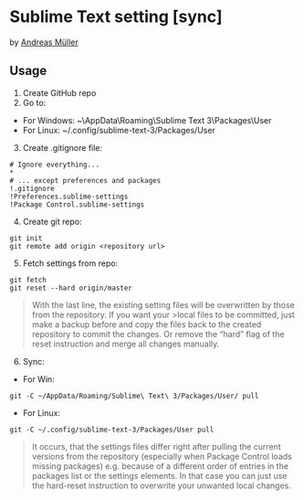 # Sublime Text setting [sync]

by [Andreas Müller](https://medium.com/@devmount/using-git-to-sync-sublime-text-settings-f70b8dc7a40d#.yvv8bpola)

## Usage

1. Create GitHub repo
2. Go to:
- For Windows: ~\AppData\Roaming\Sublime Text 3\Packages\User
- For Linux:   ~/.config/sublime-text-3/Packages/User
3. Create .gitignore file:
```
# Ignore everything...
*
# ... except preferences and packages
!.gitignore
!Preferences.sublime-settings
!Package Control.sublime-settings
```
4. Create git repo:
```
git init
git remote add origin <repository url>
```
5. Fetch settings from repo:
```
git fetch
git reset --hard origin/master
```

>With the last line, the existing setting files will be overwritten by those from the repository. If you want your >local files to be committed, just make a backup before and copy the files back to the created repository to
>commit the changes. Or remove the “hard” flag of the reset instruction and merge all changes manually.

6. Sync:
- For Win:
```
git -C ~/AppData/Roaming/Sublime\ Text\ 3/Packages/User/ pull
```

- For Linux:
```
git -C ~/.config/sublime-text-3/Packages/User pull
```

>It occurs, that the settings files differ right after pulling the current versions from the repository (especially when Package Control loads missing packages) e.g. because of a different order of entries in the packages list or the settings elements. In that case you can just use the hard-reset instruction to overwrite your unwanted local changes.